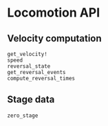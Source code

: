 # Locomotion API

## Velocity computation
```@docs
get_velocity!
speed
reversal_state
get_reversal_events
compute_reversal_times
```

## Stage data
```@docs
zero_stage
```